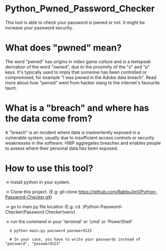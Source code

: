 # Python_Pwned_Password_Checker

This tool is able to check your password is pwned or not. It might be increase your password security.

# What does "pwned" mean?
The word "pwned" has origins in video game culture and is a leetspeak derivation of the word "owned", due to the proximity of the "o" and "p" keys. It's typically used to imply that someone has been controlled or compromised, for example "I was pwned in the Adobe data breach". Read more about how "pwned" went from hacker slang to the internet's favourite taunt.

# What is a "breach" and where has the data come from?
A "breach" is an incident where data is inadvertently exposed in a vulnerable system, usually due to insufficient access controls or security weaknesses in the software. HIBP aggregates breaches and enables people to assess where their personal data has been exposed.

# How to use this tool?
-> Install python in your system.

-> Clone this project. (E.g: git clone https://github.com/RabbyJim1/Python-Password-Checker.git)

-> go to main.py file location (E.g: cd .\Python-Password-Checker\Password Checker\venv)

-> run the commend in your 'terminal' or 'cmd' or 'PowerShell'

      $ python main.py password password123
      
      # In your case, you have to write your passwords instead of "password", "password123"
